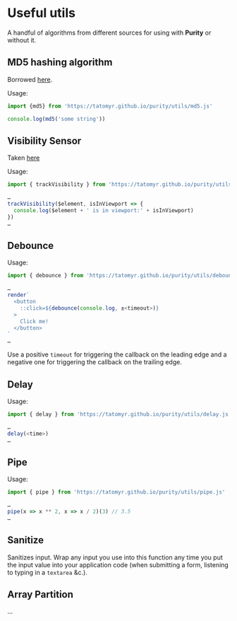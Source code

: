 # Useful utils

A handful of algorithms from different sources for using with **Purity** or without it.

## MD5 hashing algorithm

Borrowed [here](http://www.myersdaily.org/joseph/javascript/md5-text.html).

Usage:

```javascript
import {md5} from 'https://tatomyr.github.io/purity/utils/md5.js'

console.log(md5('some string'))
```

## Visibility Sensor

Taken [here](https://vanillajstoolkit.com/helpers/isinviewport/)

Usage:

```javascript
import { trackVisibility } from 'https://tatomyr.github.io/purity/utils/visibility-sensor.js'

…
trackVisibility($element, isInViewport => {
  console.log($element + ' is in viewport:' + isInViewport)
})
…
```

<!-- TODO: Maybe update behavior? -->

## Debounce

Usage:

```javascript
import { debounce } from 'https://tatomyr.github.io/purity/utils/debounce.js'

…
render`
  <button
    ::click=${debounce(console.log, ±<timeout>)}
  >
    Click me!
  </button>
`
…
```

Use a positive `timeout` for triggering the callback on the leading edge and a negative one for triggering the callback on the trailing edge.

## Delay

Usage:

```javascript
import { delay } from 'https://tatomyr.github.io/purity/utils/delay.js'

…
delay(<time>)
…
```

## Pipe

Usage:

```javascript
import { pipe } from 'https://tatomyr.github.io/purity/utils/pipe.js'

…
pipe(x => x ** 2, x => x / 2)(3) // 3.5
…
```

## Sanitize

Sanitizes input.
Wrap any input you use into this function
any time you put the input value into your application code
(when submitting a form, listening to typing in a `textarea` &c.).

## Array Partition

...
